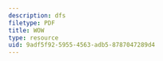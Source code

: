 ```yaml
---
description: dfs
filetype: PDF
title: WOW
type: resource
uid: 9adf5f92-5955-4563-adb5-8787047289d4
---
```

